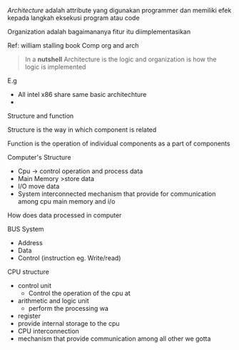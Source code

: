 _Architecture_ adalah attribute yang digunakan programmer dan memiliki efek kepada langkah eksekusi program atau code


Organization adalah bagaimananya fitur itu diimplementasikan

Ref: william stalling book Comp org and arch

>In a **nutshell**
Architecture is the logic and organization is how the logic is implemented

E.g

- All intel x86 share same basic architechture
-

Structure and function

Structure is the way in which component is related

Function is the operation of individual components as a part of components

Computer's Structure

- Cpu -> control operation and process data
- Main Memory >store data
- I/O move data
- System interconnected mechanism that provide for communication among cpu main memory and i/o

How does data processed in computer

BUS System

- Address
- Data
- Control (instruction eg. Write/read)

CPU structure
- control unit
  - Control the operation of the cpu at
- arithmetic and logic unit
  - perform the processing wa
- register
 - provide internal storage to the cpu
- CPU interconnection
 - mechanism that provide communication among all other we gotta